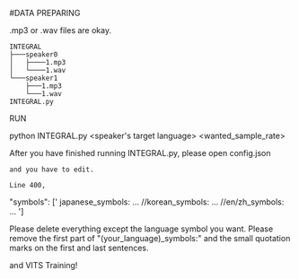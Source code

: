 #DATA PREPARING

.mp3 or .wav files are okay.

```
INTEGRAL
├───speaker0
│   ├────1.mp3
│   └────1.wav
└───speaker1
    ├───1.mp3
    └───1.wav
INTEGRAL.py
```

RUN

python INTEGRAL.py <speaker's target language> <your model name> <wanted_sample_rate>

After you have finished running INTEGRAL.py, please open config.json
    
    and you have to edit.
    
    Line 400, 

"symbols": [' japanese_symbols: ... //korean_symbols: ... //en/zh_symbols: ... ']
    
Please delete everything except the language symbol you want. Please remove the first part of "(your_language)_symbols:" and the small quotation marks on the first and last sentences.

and VITS Training!
    
